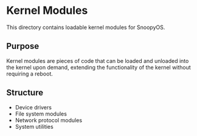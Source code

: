 # Kernel Modules

This directory contains loadable kernel modules for SnoopyOS.

## Purpose
Kernel modules are pieces of code that can be loaded and unloaded into the kernel upon demand, extending the functionality of the kernel without requiring a reboot.

## Structure
- Device drivers
- File system modules
- Network protocol modules
- System utilities
